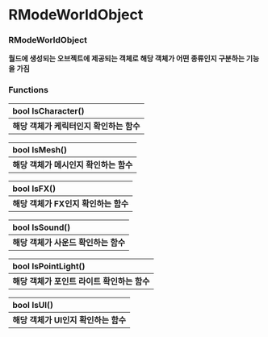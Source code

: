 # RModeWorldObject

### **RModeWorldObject**

**월드에 생성되는 오브젝트에 제공되는 객체로 해당 객체가 어떤 종류인지 구분하는 기능을 가짐**  


### **Functions**

| **bool IsCharacter\(\)** |
| :--- |
| **해당 객체가 케릭터인지 확인하는 함수** |

| **bool IsMesh\(\)** |
| :--- |
| **해당 객체가 메시인지 확인하는 함수** |

| **bool IsFX\(\)** |
| :--- |
| **해당 객체가 FX인지 확인하는 함수** |

| **bool IsSound\(\)** |
| :--- |
| **해당 객체가 사운드 확인하는 함수** |

| **bool IsPointLight\(\)** |
| :--- |
| **해당 객체가 포인트 라이트 확인하는 함수** |

| **bool IsUI\(\)** |
| :--- |
| **해당 객체가 UI인지 확인하는 함수** |

